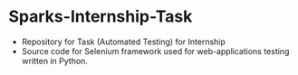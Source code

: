 # Sparks-Internship-Task
- Repository for Task (Automated Testing) for  Internship
- Source code for Selenium framework used for web-applications testing written in Python.
